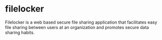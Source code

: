 filelocker
==========

Filelocker is a web based secure file sharing application that facilitates easy file sharing between users at an organization and promotes secure data sharing habits.